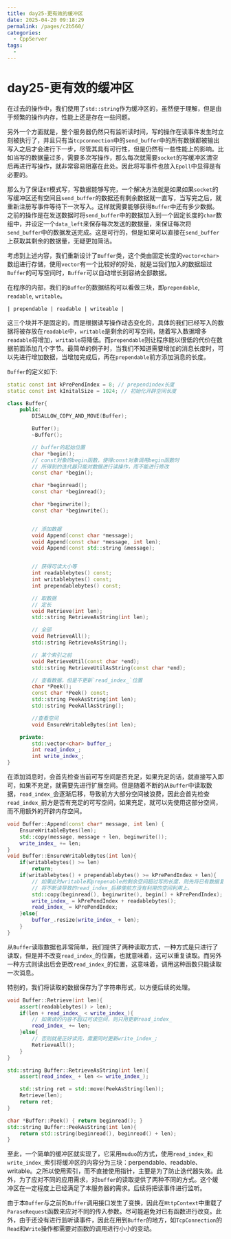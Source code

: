 ```yaml
---
title: day25-更有效的缓冲区
date: 2025-04-20 09:18:29
permalink: /pages/c2b560/
categories:
  - CppServer
tags:
  - 
---
```

# day25-更有效的缓冲区

在过去的操作中，我们使用了`std::string`作为缓冲区的，虽然便于理解，但是由于频繁的操作内存，性能上还是存在一些问题。

另外一个方面就是，整个服务器仍然只有监听读时间，写的操作在读事件发生时立刻被执行了，并且只有当`tcpconnection`中的`send_buffer`中的所有数据都被输出写入之后才会进行下一步，尽管其具有可行性，但是仍然有一些性能上的影响。比如当写的数据量过多，需要多次写操作，那么每次就需要`socket`的写缓冲区清空后再进行写操作，就非常容易阻塞在此处。因此将写事件也放入`Epoll`中显得是有必要的。

那么为了保证`ET`模式写，写数据能够写完，一个解决方法就是如果如果`socket`的写缓冲区还有空间且`send_buffer`的数据还有剩余数据就一直写，当写完之后，就重新注册写事件等待下一次写入。这样就需要能够获得`Buffer`中还有多少数据。之前的操作是在发送数据时将`send_buffer`中的数据加入到一个固定长度的`char`数组中，并设定一个`data_left`来保存每次发送的数据量，来保证每次将`send_buffer`中的数据发送完成。这是可行的，但是如果可以直接在`send_buffer`上获取其剩余的数据量，无疑更加简洁。

考虑到上述内容，我们重新设计了`Buffer`类，这个类由固定长度的`vector<char>`数组进行存储，使用`vector`有一个比较好的好处，就是当我们加入的数据超过`Buffer`的可写空间时，`Buffer`可以自动增长到容纳全部数据。

在程序的内部，我们的`Buffer`的数据结构可以看做三块，即`prependable`, `readable`, `writable`。

```shell
| prependable | readable | writeable |
```

这三个块并不是固定的，而是根据读写操作动态变化的，具体的我们已经写入的数据将被存放在`readable`中，`writable`是剩余的可写空间，随着写入数据增多`readable`将增加，`writable`将降低。而`prependable`则让程序能以很低的代价在数据前面添加几个字节。最简单的例子时，当我们不知道需要增加的消息长度时，可以先进行增加数据，当增加完成后，再在`prependable`前方添加消息的长度。


`Buffer`的定义如下:
```cpp
static const int kPrePendIndex = 8; // prependindex长度
static const int kInitalSize = 1024; // 初始化开辟空间长度

class Buffer{
    public:
        DISALLOW_COPY_AND_MOVE(Buffer);

        Buffer();
        ~Buffer();

        // buffer的起始位置
        char *begin();
        // const对象的begin函数，使得const对象调用begin函数时
        // 所得到的迭代器只能对数据进行读操作，而不能进行修改
        const char *begin();

        char *beginread();
        const char *beginread();

        char *beginwrite();
        const char *beginwrite();


        // 添加数据
        void Append(const char *message);
        void Append(const char *message, int len);
        void Append(const std::string &message);


        // 获得可读大小等
        int readablebytes() const;
        int writablebytes() const;
        int prependablebytes() const;

        // 取数据
        // 定长
        void Retrieve(int len);
        std::string RetrieveAsString(int len);

        // 全部
        void RetrieveAll();
        std::string RetrieveAsString();

        // 某个索引之前
        void RetrieveUtil(const char *end);
        std::string RetrieveUtilAsString(const char *end);

        // 查看数据，但是不更新`read_index_`位置
        char *Peek();
        const char *Peek() const;
        std::string PeekAsString(int len);
        std::string PeekAllAsString();

        //查看空间
        void EnsureWritableBytes(int len);

    private:
        std::vector<char> buffer_;
        int read_index_;
        int write_index_;
}
```


在添加消息时，会首先检查当前可写空间是否充足，如果充足的话，就直接写入即可，如果不充足，就需要先进行扩展空间。但是随着不断的从`Buffer`中读取数据，`read_index_`会逐渐后移，导致前方大部分空间被浪费，因此会首先检查`read_index_`前方是否有充足的可写空间，如果充足，就可以先使用这部分空间，而不用额外的开辟内存空间。

```cpp
void Buffer::Append(const char* message, int len) {
    EnsureWritableBytes(len);
    std::copy(message, message + len, beginwrite());
    write_index_ += len;
}
void Buffer::EnsureWritableBytes(int len){
    if(writablebytes() >= len)
        return;
    if(writablebytes() + prependablebytes() >= kPrePendIndex + len){
        // 如果此时writable和prepenable的剩余空间超过写的长度，则先将已有数据复制到初始位置，
        // 将不断读导致的read_index_后移使前方没有利用的空间利用上。
        std::copy(beginread(), beginwrite(), begin() + kPrePendIndex);
        write_index_ = kPrePendIndex + readablebytes();
        read_index_ = kPrePendIndex;
    }else{
        buffer_.resize(write_index_ + len);
    }
}
```

从`Buffer`读取数据也非常简单，我们提供了两种读取方式，一种方式是只进行了读取，但是并不改变`read_index_`的位置，也就意味着，这可以重复读取。而另外一种方式则读出后会更改`read_index_`的位置，这意味着，调用这种函数只能读取一次消息。

特别的，我们将读取的数据保存为了字符串形式，以方便后续的处理。

```cpp
void Buffer::Retrieve(int len){
    assert(readablebytes() > len);
    if(len + read_index_ < write_index_){
        // 如果读的内容不超过可读空间，则只用更新read_index_
        read_index_ += len;
    }else{
        // 否则就是正好读完，需要同时更新write_index_;
        RetrieveAll();
    }
}

std::string Buffer::RetrieveAsString(int len){
    assert(read_index_ + len <= write_index_);

    std::string ret = std::move(PeekAsString(len));
    Retrieve(len);
    return ret;
}

char *Buffer::Peek() { return beginread(); }
std::string Buffer::PeekAsString(int len){
    return std::string(beginread(), beginread() + len);
}

```

至此，一个简单的缓冲区就实现了，它采用`muduo`的方式，使用`read_index_`和`write_index_`索引将缓冲区的内容分为三块：perpendable、readable、writable。之所以使用索引，而不直接使用指针，主要是为了防止迭代器失效。此外，为了应对不同的应用需求，对`buffer`的读取提供了两种不同的方式。这个缓冲区在一定程度上已经满足了本服务器的需求。后续将把读事件进行监听。

由于本`Buffer`与之前的`Buffer`调用接口发生了变换，因此在`HttpContext`中重载了`ParaseRequest`函数来应对不同的传入参数。尽可能避免对已有函数进行改变。此外，由于还没有进行监听读事件，因此在用到`Buffer`的地方，如`TcpConnection`的`Read`和`Write`操作都需要对函数的调用进行小小的变动。



